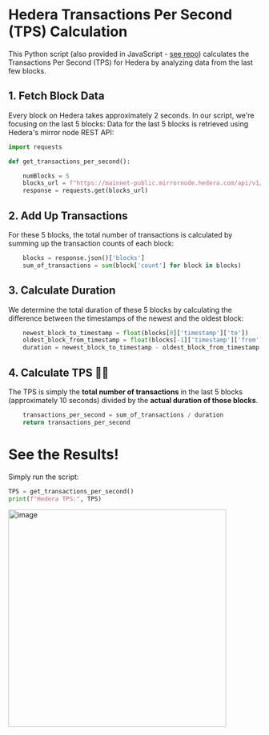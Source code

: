 # Hedera Transactions Per Second (TPS) Calculation

This Python script (also provided in JavaScript - [see repo](https://github.com/ed-marquez/hedera-tps-calculator-js)) calculates the Transactions Per Second (TPS) for Hedera by analyzing data from the last few blocks.

## 1. Fetch Block Data

Every block on Hedera takes approximately 2 seconds. In our script, we're focusing on the last 5 blocks:
Data for the last 5 blocks is retrieved using Hedera's mirror node REST API:

```python
import requests

def get_transactions_per_second():

    numBlocks = 5
    blocks_url = f"https://mainnet-public.mirrornode.hedera.com/api/v1/blocks?limit={numBlocks}"
    response = requests.get(blocks_url)
```

## 2. Add Up Transactions

For these 5 blocks, the total number of transactions is calculated by summing up the transaction counts of each block:

```python
    blocks = response.json()['blocks']
    sum_of_transactions = sum(block['count'] for block in blocks)
```

## 3. Calculate Duration

We determine the total duration of these 5 blocks by calculating the difference between the timestamps of the newest and the oldest block:

```python
    newest_block_to_timestamp = float(blocks[0]['timestamp']['to'])
    oldest_block_from_timestamp = float(blocks[-1]['timestamp']['from'])
    duration = newest_block_to_timestamp - oldest_block_from_timestamp
```

## 4. Calculate TPS 🎉🎉

The TPS is simply the **total number of transactions** in the last 5 blocks (approximately 10 seconds) divided by the **actual duration of those blocks**.

```python
    transactions_per_second = sum_of_transactions / duration
    return transactions_per_second
```

# See the Results!

Simply run the script:

```python
TPS = get_transactions_per_second()
print(f"Hedera TPS:", TPS)
```

<img width="435" alt="image" src="https://github.com/ed-marquez/hedera-tps-calculator/assets/72571340/615e51d7-8ec5-48d7-8ee7-38828b9453ff">
